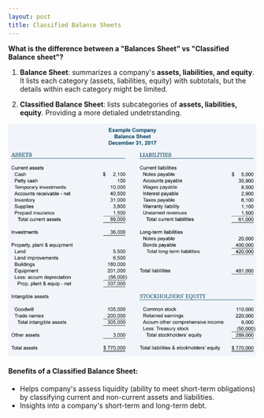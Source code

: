 ```yaml
---
layout: post
title: Classified Balance Sheets
---
```



**What is the difference between a "Balances Sheet" vs "Classified Balance sheet"?**   

1. **Balance Sheet**: summarizes a company's **assets, liabilities, and equity**. It lists each category (assets, liabilities, equity) with subtotals, but the details within each category might be limited.

2. **Classified Balance Sheet**: lists subcategories of **assets, liabilities, equity**. Providing a more detialed undetrstanding.

![](/assets/misc/classified.bs.png)

#### Benefits of a Classified Balance Sheet:

- Helps company's assess liquidity (ability to meet short-term obligations) by classifying current and non-current assets and liabilities.  
- Insights into a company's short-term and long-term debt.  
